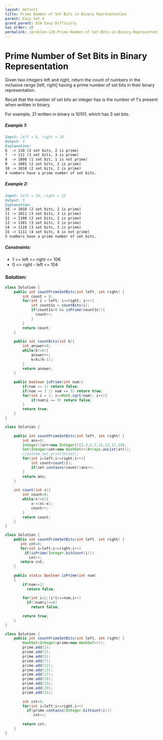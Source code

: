 ```yaml
---
layout: default
title: Prime Number of Set Bits in Binary Representation
parent: Easy Set 4
grand_parent: DSA Easy Difficulty
nav_order: 28
permalink: /problem-128-Prime-Number-of-Set-Bits-in-Binary-Representation/
---
```

# Prime Number of Set Bits in Binary Representation

Given two integers left and right, return the count of numbers in the inclusive range [left, right] having a prime number of set bits in their binary representation.

Recall that the number of set bits an integer has is the number of 1's present when written in binary.

For example, 21 written in binary is 10101, which has 3 set bits.

##### Example 1:
```markdown
Input: left = 6, right = 10
Output: 4
Explanation:
6  -> 110 (2 set bits, 2 is prime)
7  -> 111 (3 set bits, 3 is prime)
8  -> 1000 (1 set bit, 1 is not prime)
9  -> 1001 (2 set bits, 2 is prime)
10 -> 1010 (2 set bits, 2 is prime)
4 numbers have a prime number of set bits.
```
##### Example 2:
```markdown
Input: left = 10, right = 15
Output: 5
Explanation:
10 -> 1010 (2 set bits, 2 is prime)
11 -> 1011 (3 set bits, 3 is prime)
12 -> 1100 (2 set bits, 2 is prime)
13 -> 1101 (3 set bits, 3 is prime)
14 -> 1110 (3 set bits, 3 is prime)
15 -> 1111 (4 set bits, 4 is not prime)
5 numbers have a prime number of set bits.
```
##### Constraints:
* 1 <= left <= right <= 106
* 0 <= right - left <= 104

### Solution:
```java
class Solution {
    public int countPrimeSetBits(int left, int right) {
        int count = 0;
        for(int i = left; i<=right; i++){
            int count1s = countBits(i);
            if(count1s>0 && isPrime(count1s)){
              count++;  
            }
        }
        return count;
    }
    
    public int countBits(int k){
        int answer=0;
        while(k!=0){
            answer++;
            k=k&(k-1);
        }
        return answer;
    }
    
    public boolean isPrime(int num){
        if(num == 1) return false;
        if(num == 2 || num == 3) return true;
        for(int i = 2; i<=Math.sqrt(num); i++){
            if(num%i == 0) return false;
        }
        return true;
    }
}
```
```java
class Solution {
    
    public int countPrimeSetBits(int left, int right) {
        int ans=0;
        Integer[]arr=new Integer[]{2,3,5,7,11,13,17,19};
        Set<Integer>set=new HashSet<>(Arrays.asList(arr));
        //System.out.println(set);
        for(int i=left;i<=right;i++){
            int count=count(i);
            if(set.contains(count))ans++;
        }
        return ans;
    }
    
    int count(int x){
        int count=0;
        while(x!=0){
            x-=(x&-x);
            count++;
        }
        return count;
    }
}
```
```java
class Solution {
    public int countPrimeSetBits(int left, int right) {
       int cnt=0;
       for(int i=left;i<=right;i++)
         if(isPrime(Integer.bitCount(i)))
           cnt++;
       return cnt;
    }
    
    public static boolean isPrime(int num)
    {
        if(num<=1)
	      return false;
        
        for(int i=2;(i*i)<=num;i++)
          if((num%i)==0)
            return false;  
	    
        return true; 
    }
}
```
```java
class Solution {
    public int countPrimeSetBits(int left, int right) {
        HashSet<Integer>prime=new HashSet<>();
        prime.add(2);
        prime.add(3);
        prime.add(5);
        prime.add(7);
        prime.add(11);
        prime.add(13);
        prime.add(17);
        prime.add(19);
	    prime.add(23);
        prime.add(29);
        prime.add(31);
        
        int cnt=0;
        for(int i=left;i<=right;i++)
          if(prime.contains(Integer.bitCount(i)))
             cnt++;
        
        return cnt;        
    }
}
```